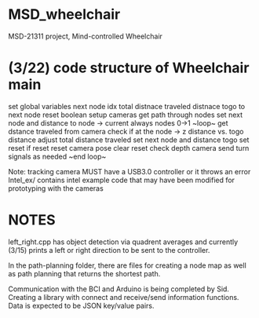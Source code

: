 # MSD_wheelchair
MSD-21311 project, Mind-controlled Wheelchair

(3/22) code structure of Wheelchair main
========
set global variables
	next node idx
	total distnace traveled
	distnace togo to next node
	reset boolean
setup cameras
get path through nodes
set next node and distance to node -> current always nodes 0->1
~loop~
	get dstance traveled from camera
	check if at the node -> z distance vs. togo distance
		adjust total distance traveled
		set next node and distance togo
		set reset
	if reset
		reset camera pose
		clear reset
	check depth camera
		send turn signals as needed
~end loop~







Note: tracking camera MUST have a USB3.0 controller or it throws an error
Intel_ex/ contains intel example code that may have been modified for prototyping  with the cameras

NOTES
=====

left_right.cpp has object detection via quadrent averages and currently (3/15) prints a left or right direction to be sent to the controller.

In the path-planning folder, there are files for creating a node map as well as path planning that returns the shortest path.

Communication with the BCI and Arduino is being completed by Sid. Creating a library with connect and receive/send information functions. Data is expected to be JSON key/value pairs.



